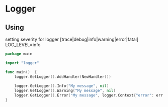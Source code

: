 Logger
======

Using
------
setting severity for logger [trace|debug|info|warning|error|fatal] 
LOG_LEVEL=info


```go
package main

import "logger"

func main()  { 
	logger.GetLogger().AddHandler(NewHandler())
	
	logger.GetLogger().Info("My message", nil)
	logger.GetLogger().Warning("My message", nil)
	logger.GetLogger().Error("My message", logger.Context{"error": err.Error()})
}
```
